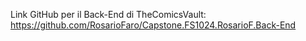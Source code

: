 Link GitHub per il Back-End di TheComicsVault: https://github.com/RosarioFaro/Capstone.FS1024.RosarioF.Back-End
